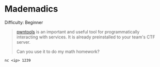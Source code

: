 # Mademadics
Difficulty: Beginner

> [pwntools](https://docs.pwntools.com/en/stable/intro.html) is an important and useful tool for programmatically interacting with services.
> It is already preinstalled to your team's CTF server.
> 
> Can you use it to do my math homework?
>
`nc <ip> 1239`
